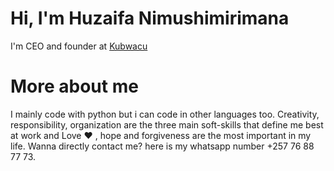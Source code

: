 # Hi, I'm Huzaifa Nimushimirimana
I'm CEO and founder at [Kubwacu](https://www.kubwacu.com)
# More about me
I mainly code with python but i can code in other languages too. Creativity, responsibility, organization are the three main soft-skills that define me best at work and Love :heart: , hope and forgiveness are the most important in my life. Wanna directly contact me? here is my whatsapp number +257 76 88 77 73.
